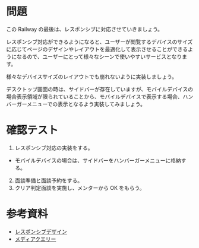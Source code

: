 # 問題

この Railway の最後は、レスポンシブに対応させていきましょう。

レスポンシブ対応ができるようになると、ユーザーが閲覧するデバイスのサイズに応じてページのデザインやレイアウトを最適化して表示させることができるようになるので、ユーザーにとって様々なシーンで使いやすいサービスとなります。

様々なデバイスサイズのレイアウトでも崩れないように実装しましょう。

デスクトップ画面の時は、サイドバーが存在していますが、モバイルデバイスの場合表示領域が限られていることから、モバイルデバイスで表示する場合、ハンバーガーメニューでの表示となるよう実装してみましょう。

# 確認テスト
1. レスポンシブ対応の実装をする。
  - モバイルデバイスの場合は、サイドバーをハンバーガーメニューに格納する。
2. 面談準備と面談予約をする。
3. クリア判定面談を実施し、メンターから OK をもらう。

# 参考資料
- [レスポンシブデザイン](https://developer.mozilla.org/ja/docs/Learn/CSS/CSS_layout/Responsive_Design)
- [メディアクエリー](https://developer.mozilla.org/ja/docs/Learn/CSS/CSS_layout/Media_queries)
